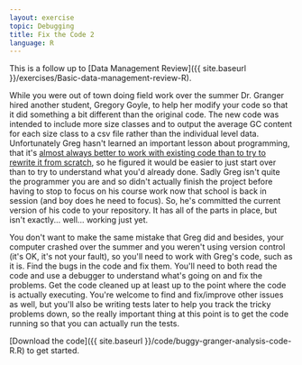 ```yaml
---
layout: exercise
topic: Debugging
title: Fix the Code 2
language: R
---
```


This is a follow up to [Data Management Review]({{ site.baseurl }}/exercises/Basic-data-management-review-R).

While you were out of town doing field work over the summer Dr. Granger hired
another student, Gregory Goyle, to help her modify your code so that it did
something a bit different than the original code. The new code was intended to
include more size classes and to output the average GC content for each size
class to a csv file rather than the individual level data. Unfortunately Greg
hasn't learned an important lesson about programming, that it's
[almost always better to work with existing code than to try to rewrite it from scratch](http://www.joelonsoftware.com/articles/fog0000000069.html),
so he figured it would be easier to just start over than to try to understand
what you'd already done. Sadly Greg isn't quite the programmer you are and so
didn't actually finish the project before having to stop to focus on his course
work now that school is back in session (and boy does he need to focus). So,
he's committed the current version of his code to your repository. It has all of
the parts in place, but isn't exactly... well... working just yet.

You don't want to make the same mistake that Greg did and besides, your computer
crashed over the summer and you weren't using version control (it's OK, it's not 
your fault), so you'll need to work with Greg's code, such as it is.  Find the 
bugs in the code and fix them. You'll need to both read the code and use a 
debugger to understand what's going on and fix the problems. Get the code 
cleaned up at least up to the point where the code is actually executing. You're 
welcome to find and fix/improve other issues as well, but you'll also be writing 
tests later to help you track the tricky problems down, so the really important 
thing at this point is to get the code running so that you can actually run the 
tests.

[Download the code]({{ site.baseurl }}/code/buggy-granger-analysis-code-R.R) to get started.

